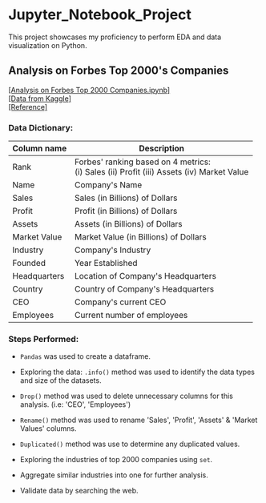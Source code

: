 # Jupyter_Notebook_Project
This project showcases my proficiency to perform EDA and data visualization on Python.

## Analysis on Forbes Top 2000's Companies
[[Analysis on Forbes Top 2000 Companies.ipynb]](https://github.com/zhi-hern/JupyNotebook_Project/blob/main/Analysis%20on%20Forbes%20Top%202000%20Companies.ipynb) <br>
[[Data from Kaggle]](https://www.kaggle.com/datasets/mohammadgharaei77/largest-2000-global-companies/data) <br>
[[Reference]](https://www.forbes.com/lists/global2000/)

### Data Dictionary:
| Column name | Description |
| -------- | ----------- |
| Rank    | Forbes' ranking based on 4 metrics: <br> (i) Sales (ii) Profit (iii) Assets (iv) Market Value|
| Name    | Company's Name |
| Sales  | Sales (in Billions) of Dollars  |
| Profit | Profit (in Billions) of Dollars | 
| Assets | Assets (in Billions) of Dollars |
| Market Value | Market Value (in Billions) of Dollars |
| Industry | Company's Industry |
| Founded | Year Established |
| Headquarters | Location of Company's Headquarters |
| Country | Country of Company's Headquarters |
| CEO | Company's current CEO |
| Employees | Current number of employees |

### Steps Performed:
- `Pandas` was used to create a dataframe.

- Exploring the data: 
`.info()` method was used to identify the data types and size of the datasets.

- `Drop()` method was used to delete unnecessary columns for this analysis. (i.e: 'CEO', 'Employees')
  
- `Rename()` method was used to rename 'Sales', 'Profit', 'Assets' & 'Market Values' columns.
  
- `Duplicated()` method was use to determine any duplicated values.

- Exploring the industries of top 2000 companies using `set`.

- Aggregate similar industries into one for further analysis.

- Validate data by searching the web.

